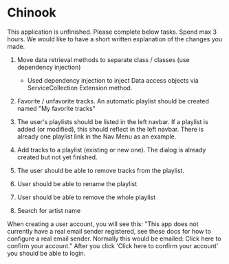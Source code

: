 # Chinook

This application is unfinished. Please complete below tasks. Spend max 3 hours. We would like to have a short written 
explanation of the changes you made.

1. Move data retrieval methods to separate class / classes (use dependency injection)

	* Used dependency injection to inject Data access objects via ServiceCollection Extension method.

2. Favorite / unfavorite tracks. An automatic playlist should be created named "My favorite tracks"
4. The user's playlists should be listed in the left navbar. If a playlist is added (or modified), this should 
	reflect in the left navbar. There is already one playlist link in the Nav Menu as an example.
3. Add tracks to a playlist (existing or new one). The dialog is already created but not yet finished.
5. The user should be able to remove tracks from the playlist.
6. User should be able to rename the playlist
6. User should be able to remove the whole playlist
7. Search for artist name

When creating a user account, you will see this:
"This app does not currently have a real email sender registered, see these docs for how to configure a real email sender. 
Normally this would be emailed: Click here to confirm your account."
After you click 'Click here to confirm your account' you should be able to login.
